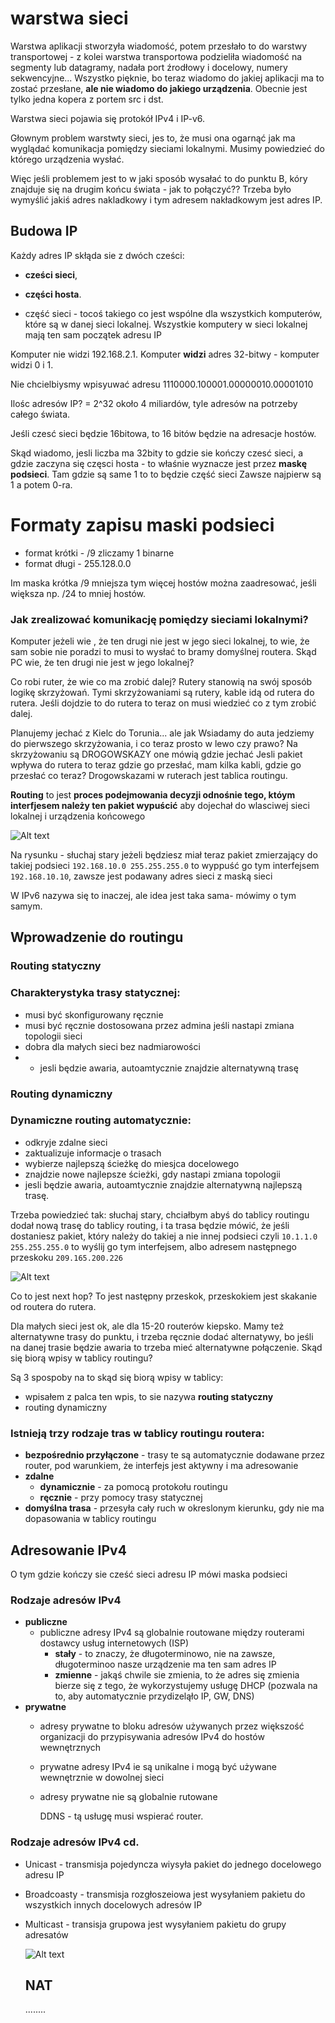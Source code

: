 # warstwa sieci

Warstwa aplikacji stworzyła wiadomość, potem przesłało to do warstwy transportowej - z kolei warstwa transportowa podzieliła wiadomość na segmenty lub datagramy, nadała port źrodłowy i docelowy, numery sekwencyjne...
Wszystko pięknie, bo teraz wiadomo do jakiej aplikacji ma to zostać przesłane, **ale nie wiadomo do jakiego urządzenia**. 
Obecnie jest tylko jedna kopera z portem src i dst.

Warstwa sieci pojawia się protokół IPv4 i IP-v6.

Głownym problem warstwty sieci, jes to, że musi ona ogarnąć jak ma wyglądać komunikacja pomiędzy sieciami lokalnymi. Musimy powiedzieć do którego urządzenia wysłać.

Więc jeśli problemem jest to w jaki sposób wysałać to do punktu B, kóry znajduje się na drugim końcu świata - jak to połączyć??
Trzeba było wymyślić jakiś adres nakladkowy i tym adresem nakładkowym jest adres IP.

## Budowa IP 

Każdy adres IP skłąda sie z dwóch cześci: 
* **cześci sieci**,
* **części hosta**.

* część sieci - tocoś takiego co jest wspólne dla wszystkich komputerów, które są w danej sieci lokalnej.
  Wszystkie komputery w sieci lokalnej mają ten sam początek adresu IP

Komputer nie widzi 192.168.2.1.
Komputer **widzi** adres 32-bitwy - komputer widzi 0 i 1.

Nie chcielbiysmy wpisyuwać adresu 1110000.100001.00000010.00001010

Ilośc adresów IP?  = 2^32 około 4 miliardów, tyle adresów na potrzeby całego świata.

Jeśli czesć sieci będzie 16bitowa, to 16 bitów będzie na adresacje hostów.

Skąd wiadomo, jesli liczba ma 32bity to gdzie sie kończy czesć sieci, a gdzie zaczyna się częsci hosta - to właśnie wyznacze jest przez **maskę podsieci**.
Tam gdzie są same 1 to to będzie część sieci
Zawsze najpierw są 1 a potem 0-ra.

# Formaty zapisu maski podsieci
* format krótki - /9  zliczamy 1 binarne
* format długi - 255.128.0.0

Im maska krótka /9 mniejsza tym więcej hostów można zaadresować, jeśli większa np. /24 to mniej hostów.

### Jak zrealizować komunikację pomiędzy sieciami lokalnymi?
Komputer jeżeli wie , że ten drugi nie jest w  jego sieci lokalnej, to wie, że sam sobie nie poradzi to musi to wysłać to bramy domyślnej routera.
Skąd PC wie, że ten drugi nie jest w jego lokalnej?

Co robi ruter, że wie co ma zrobić dalej?
Rutery stanowią na swój sposób logikę skrzyżowań. Tymi skrzyżowaniami są rutery,  kable idą od rutera do rutera.
Jeśli dojdzie to do rutera to teraz on musi wiedzieć co z tym zrobić dalej.

Planujemy jechać z Kielc do Torunia... ale jak
Wsiadamy do auta jedziemy do pierwszego skrzyżowania, i co teraz prosto w lewo czy prawo?
Na skrzyżowaniu są DROGOWSKAZY one mówią gdzie jechać
Jesli pakiet wpływa do rutera to teraz gdzie go przesłać, mam kilka kabli, gdzie go przesłać co teraz?
Drogowskazami w ruterach jest tablica routingu.

**Routing** to jest **proces podejmowania decyzji odnośnie tego, któym interfjesem należy ten pakiet wypuścić** aby dojechał do wlasciwej sieci lokalnej i urządzenia końcowego

![Alt text](https://i.ibb.co/DgzJRZt/arp.png "a title")

Na rysunku - słuchaj stary jeżeli będziesz miał teraz pakiet zmierzający do takiej podsieci `192.168.10.0 255.255.255.0` to wyppuść go tym interfejsem `192.168.10.10`, zawsze jest podawany adres sieci z maską sieci

W IPv6 nazywa się to inaczej, ale idea jest taka sama- mówimy o tym samym.


## Wprowadzenie do routingu

### Routing statyczny
 ### **Charakterystyka trasy statycznej:**
 * musi być skonfigurowany ręcznie
 * musi być ręcznie dostosowana przez admina jeśli nastapi zmiana topologii sieci
 * dobra dla małych sieci bez nadmiarowości
 * * jesli będzie awaria, autoamtycznie znajdzie alternatywną trasę

### Routing dynamiczny
### Dynamiczne routing automatycznie:
* odkryje zdalne sieci
* zaktualizuje informacje o trasach
* wybierze najlepszą ścieżkę do miesjca docelowego
* znajdzie nowe najlepsze ścieżki, gdy nastapi zmiana topologii
* jesli będzie awaria, autoamtycznie znajdzie alternatywną najlepszą trasę.

Trzeba powiedzieć tak: słuchaj stary, chciałbym abyś do tablicy routingu  dodał nową trasę do tablicy routing, i ta trasa będzie mówić, że jeśli dostaniesz pakiet, który należy do takiej a nie innej podsieci czyli `10.1.1.0 255.255.255.0` to wyślij go tym interfejsem, albo adresem następnego przeskoku `209.165.200.226`

![Alt text](https://i.ibb.co/0Q6n2MZ/nexthop.png "a title")

Co to jest next hop?
To jest następny przeskok, przeskokiem jest skakanie od routera do rutera.

Dla małych sieci jest ok, ale dla 15-20 routerów kiepsko.
Mamy też alternatywne trasy do punktu, i trzeba ręcznie dodać alternatywy, bo jeśli na danej trasie będzie  awaria to trzeba mieć alternatywne połączenie.
 Skąd się biorą wpisy w tablicy routingu?



 Są 3 spospoby na to skąd się biorą wpisy w tablicy:
 * wpisałem z palca ten wpis, to sie nazywa **routing statyczny**
 * routing dynamiczny


### Istnieją trzy rodzaje tras w tablicy routingu routera:
* **bezpośrednio przyłączone** - trasy te są automatycznie dodawane przez router, pod warunkiem, że interfejs jest aktywny i ma adresowanie
* **zdalne**
  * **dynamicznie** - za pomocą protokołu routingu
  * **ręcznie** - przy pomocy trasy statycznej
* **domyślna trasa** - przesyła cały ruch w okreslonym kierunku, gdy nie ma dopasowania w tablicy routingu

## Adresowanie IPv4

O tym gdzie kończy sie cześć sieci adresu IP mówi  maska podsieci

### Rodzaje adresów IPv4
* **publiczne**
  * publiczne adresy IPv4 są globalnie routowane między routerami dostawcy usług internetowych (ISP)
    * **stały** - to znaczy, że długoterminowo, nie na zawsze, długoterminoo nasze urządzenie ma ten sam adres IP
    * **zmienne** - jakąś chwile sie zmienia, to że adres się zmienia bierze się z tego, że wykorzystujemy usługę DHCP (pozwala na to, aby automatycznie przydizeląło IP, GW, DNS)
* **prywatne**
  * adresy prywatne to bloku adresów używanych przez większość organizacji do przypisywania adresów IPv4 do hostów wewnętrznych
  * prywatne adresy IPv4 ie są unikalne i mogą być używane wewnętrznie w dowolnej sieci
  * adresy prywatne nie są globalnie rutowane
 
    DDNS - tą usługę musi wspierać router.

### Rodzaje adresów IPv4 cd.
* Unicast - transmisja pojedyncza wiysyła pakiet do jednego docelowego adresu IP
* Broadcoasty - transmisja rozgłoszeiowa jest wysyłaniem pakietu do wszystkich innych docelowych adresów IP
* Multicast - transisja grupowa jest wysyłaniem pakietu do grupy adresatów
    
    ![Alt text](https://i.ibb.co/0K3BBS1/privateip.png "a title")

  ## NAT
  ........

  ##

